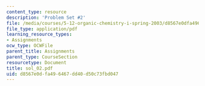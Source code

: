 ```yaml
---
content_type: resource
description: 'Problem Set #2'
file: /media/courses/5-12-organic-chemistry-i-spring-2003/d8567e0dfa496467dd40d50c73fbd047_sol_02.pdf
file_type: application/pdf
learning_resource_types:
- Assignments
ocw_type: OCWFile
parent_title: Assignments
parent_type: CourseSection
resourcetype: Document
title: sol_02.pdf
uid: d8567e0d-fa49-6467-dd40-d50c73fbd047
---
```

